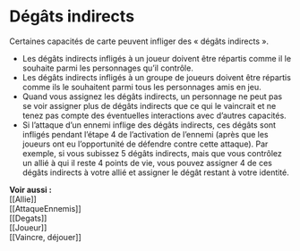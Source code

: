 # Dégâts indirects
Certaines capacités de carte peuvent infliger des « dégâts indirects ».
- Les dégâts indirects infligés à un joueur doivent être répartis comme il le souhaite parmi les personnages qu’il contrôle.
- Les dégâts indirects infligés à un groupe de joueurs doivent être répartis comme ils le souhaitent parmi tous les personnages amis en jeu.
- Quand vous assignez les dégâts indirects, un personnage ne peut pas se voir assigner plus de dégâts indirects que ce qui le vaincrait et ne tenez pas compte des éventuelles interactions avec d’autres capacités.
- Si l’attaque d’un ennemi inflige des dégâts indirects, ces dégâts sont infligés pendant l’étape 4 de l’activation de l’ennemi (après que les joueurs ont eu l’opportunité de défendre contre cette attaque). Par exemple, si vous subissez 5 dégâts indirects, mais que vous contrôlez un allié à qui il reste 4 points de vie, vous pouvez assigner 4 de ces dégâts indirects à votre allié et assigner le dégât restant à votre identité.

**Voir aussi :**  
[[Allie]]  
[[AttaqueEnnemis]]  
[[Degats]]  
[[Joueur]]  
[[Vaincre, déjouer]]